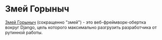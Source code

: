 # Змей Горыныч

[Змей Горыныч]((https://ru.wikipedia.org/wiki/%D0%97%D0%BC%D0%B5%D0%B9_%D0%93%D0%BE%D1%80%D1%8B%D0%BD%D1%8B%D1%87)) (сокращенно "змей") - это веб-фреймворк-обертка вокруг Django,
цель которого максимально разгрузить разработчика от рутинной работы.

